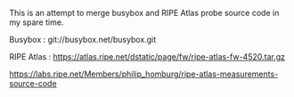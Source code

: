 This is an attempt to merge busybox and RIPE Atlas probe source code in my spare time.

Busybox : git://busybox.net/busybox.git  

RIPE Atlas :
https://atlas.ripe.net/dstatic/page/fw/ripe-atlas-fw-4520.tar.gz

https://labs.ripe.net/Members/philip_homburg/ripe-atlas-measurements-source-code
 
